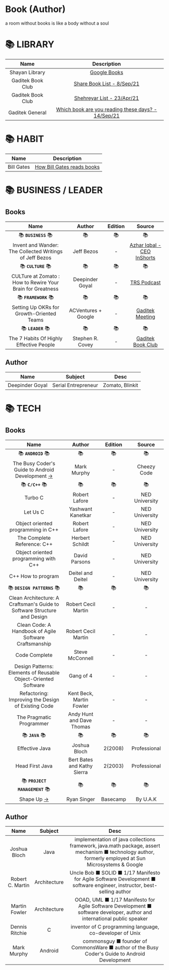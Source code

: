 # Book (Author)
a room without books is like a body without a soul

# 📚 LIBRARY
|Name|Description
|:-:|:-:
|Shayan Library|[Google Books](https://books.google.com/books?uid=102405513180201339881)
|Gaditek Book Club|[Share Book List - 8/Sep/21](https://app.slack.com/client/TNH99LZNF/CNU9LA8CC)
|Gaditek Book Club|[Shehreyar List - 23/Apr/21](https://app.slack.com/client/TNH99LZNF/C01HB44J9MJ)
|Gaditek General|[Which book are you reading these days? - 14/Sep/21](https://app.slack.com/client/TNH99LZNF/C01HB44J9MJ)

# 📚 HABIT
|Name|Description
|:-:|:-:
|Bill Gates|[How Bill Gates reads books](https://www.youtube.com/watch?v=eTFy8RnUkoU)



# 📚 BUSINESS / LEADER
## Books
|Name|Author|Edition|Source|
|:-:|:-:|:-:|:-:|
|📚 **`BUSINESS`** 📚|📚|📚|📚|
|Invent and Wander: The Collected Writings of Jeff Bezos|Jeff Bezos|-|[Azhar Iqbal - CEO InShorts](https://youtu.be/tCgXb6OHO0Q?t=235)|
|📚 **`CULTURE`** 📚|📚|📚|📚|
|CULTure at Zomato : How to Rewire Your Brain for Greatness|Deepinder Goyal|-|[TRS Podcast](https://youtu.be/3wBEUuV7BYg?t=522)|
|📚 **`FRAMEWORK`** 📚|📚|📚|📚|
|Setting Up OKRs for Growth-Oriented Teams|ACVentures + Google|-|[Gaditek Meeting](https://acv.vc/insights/acv-portfolio-news/acv-academy-google-okrs)|
|📚 **`LEADER`** 📚|📚|📚|📚|
|The 7 Habits Of Highly Effective People|Stephen R. Covey|-|[Gaditek Book Club](https://app.slack.com/client/TNH99LZNF/CNU9LA8CC)|

## Author
Name|Subject|Desc
:-:|:-:|:-:
Deepinder Goyal|Serial Entrepreneur|Zomato, Blinkit

# 📚 TECH
## Books

|Name|Author|Edition|Source|
|:-:|:-:|:-:|:-:|
|📚 **`ANDROID`** 📚|📚|📚|📚|
|The Busy Coder's Guide to Android Development [→](https://commonsware.com/Android/)|Mark Murphy|-|Cheezy Code|
|📚 **`C/C++`** 📚|📚|📚|📚|
|Turbo C|Robert Lafore|-|NED University|
|Let Us C|Yashwant Kanetkar|-|NED University|
|Object oriented programming in C++|Robert Lafore|-|NED University|
|The Complete Reference: C++|Herbert Schildt|-|NED University|
|Object oriented programming with C++|David Parsons|-|NED University|
|C++ How to program|Deitel and Deitel|-|NED University|
|📚 **`DESIGN PATTERNS`** 📚|📚|📚|📚|
|Clean Architecture: A Craftsman's Guide to Software Structure and Design|Robert Cecil Martin|-|-|
|Clean Code: A Handbook of Agile Software Craftsmanship|Robert Cecil Martin|-|-|
|Code Complete|Steve McConnell|-|-|
|Design Patterns: Elements of Reusable Object-Oriented Software|Gang of 4|-|-|
|Refactoring: Improving the Design of Existing Code|Kent Beck, Martin Fowler|-|-|
The Pragmatic Programmer|Andy Hunt and Dave Thomas|-|-|
|📚 **`JAVA`** 📚|📚|📚|📚|
|Effective Java|Joshua Bloch|2(2008)|Professional
|Head First Java|Bert Bates and Kathy Sierra|2(2003)|Professional
|📚 **`PROJECT MANAGEMENT`** 📚|📚|📚|📚|
|Shape Up [→](https://basecamp.com/shapeup/shape-up.pdf)|Ryan Singer|Basecamp|By U.A.K

## Author
Name|Subject|Desc
:-:|:-:|:-:
Joshua Bloch|Java|implementation of java collections framework, java.math package, assert mechanism ■ technology author, formerly employed at Sun Microsystems & Google
Robert C. Martin|Architecture|Uncle Bob ■ SOLID ■ 1/17 Manifesto for Agile Software Development ■ software engineer, instructor, best-selling author
Martin Fowler|Architecture|OOAD, UML ■ 1/17 Manifesto for Agile Software Development ■ software developer, author and international public speaker
Dennis Ritchie|C|inventor of C programming language, co-developer of Unix
Mark Murphy|Android|commonsguy ■ founder of CommonsWare ■ author of the Busy Coder's Guide to Android Development
